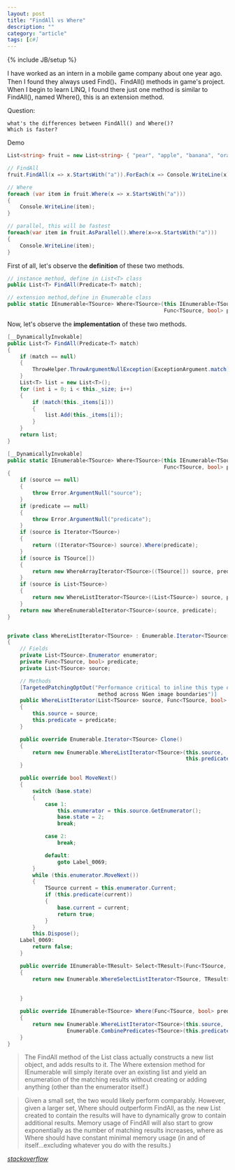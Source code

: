 ```yaml
---
layout: post
title: "FindAll vs Where"
description: ""
category: "article"
tags: [c#]
---
```

{% include JB/setup %}

I have worked as an intern in a mobile game company about one year ago. Then I found they always used Find()、FindAll() methods in game's project. When I begin to learn LINQ, I found there just one method is similar to FindAll(), named Where(), this is an extension method. 

Question:

    what's the differences between FindAll() and Where()?
    Which is faster?

Demo

``` c#
List<string> fruit = new List<string> { "pear", "apple", "banana", "orange" };

// FindAll
fruit.FindAll(x => x.StartsWith("a")).ForEach(x => Console.WriteLine(x));

// Where
foreach (var item in fruit.Where(x => x.StartsWith("a")))
{
    Console.WriteLine(item);
}

// parallel, this will be fastest
foreach(var item in fruit.AsParallel().Where(x=>x.StartsWith("a")))
{
    Console.WriteLine(item);
}
```

First of all, let's observe the **definition** of these two methods.

``` c#
// instance method, define in List<T> class
public List<T> FindAll(Predicate<T> match);
```

``` c#
// extension method,define in Enumerable class
public static IEnumerable<TSource> Where<TSource>(this IEnumerable<TSource> source,
                                                  Func<TSource, bool> predicate);
```

Now, let's observe the **implementation** of these two methods.

``` c#
[__DynamicallyInvokable]
public List<T> FindAll(Predicate<T> match)
{
    if (match == null)
    {
        ThrowHelper.ThrowArgumentNullException(ExceptionArgument.match);
    }
    List<T> list = new List<T>();
    for (int i = 0; i < this._size; i++)
    {
        if (match(this._items[i]))
        {
            list.Add(this._items[i]);
        }
    }
    return list;
}
```

``` c#
[__DynamicallyInvokable]
public static IEnumerable<TSource> Where<TSource>(this IEnumerable<TSource> source,
                                                  Func<TSource, bool> predicate)
{
    if (source == null)
    {
        throw Error.ArgumentNull("source");
    }
    if (predicate == null)
    {
        throw Error.ArgumentNull("predicate");
    }
    if (source is Iterator<TSource>)
    {
        return ((Iterator<TSource>) source).Where(predicate);
    }
    if (source is TSource[])
    {
        return new WhereArrayIterator<TSource>((TSource[]) source, predicate);
    }
    if (source is List<TSource>)
    {
        return new WhereListIterator<TSource>((List<TSource>) source, predicate);
    }
    return new WhereEnumerableIterator<TSource>(source, predicate);
}


private class WhereListIterator<TSource> : Enumerable.Iterator<TSource>
{
    // Fields
    private List<TSource>.Enumerator enumerator;
    private Func<TSource, bool> predicate;
    private List<TSource> source;

    // Methods
    [TargetedPatchingOptOut("Performance critical to inline this type of
                             method across NGen image boundaries")]
    public WhereListIterator(List<TSource> source, Func<TSource, bool> predicate)
    {
        this.source = source;
        this.predicate = predicate;
    }

    public override Enumerable.Iterator<TSource> Clone()
    {
        return new Enumerable.WhereListIterator<TSource>(this.source,
                                                         this.predicate);
    }

    public override bool MoveNext()
    {
        switch (base.state)
        {
            case 1:
                this.enumerator = this.source.GetEnumerator();
                base.state = 2;
                break;

            case 2:
                break;

            default:
                goto Label_0069;
        }
        while (this.enumerator.MoveNext())
        {
            TSource current = this.enumerator.Current;
            if (this.predicate(current))
            {
                base.current = current;
                return true;
            }
        }
        this.Dispose();
    Label_0069:
        return false;
    }

    public override IEnumerable<TResult> Select<TResult>(Func<TSource, TResult> selector)
    {
        return new Enumerable.WhereSelectListIterator<TSource, TResult>(this.source,
                                                                        this.predicate,
                                                                        selector);
    }

    public override IEnumerable<TSource> Where(Func<TSource, bool> predicate)
    {
        return new Enumerable.WhereListIterator<TSource>(this.source,
                   Enumerable.CombinePredicates<TSource>(this.predicate, predicate));
    }
}
```

> The FindAll method of the List<T> class actually constructs a new list object, and adds results to it. The Where extension method for IEnumerable<T> will simply iterate over an existing list and yield an enumeration of the matching results without creating or adding anything (other than the enumerator itself.)

> Given a small set, the two would likely perform comparably. However, given a larger set, Where should outperform FindAll, as the new List created to contain the results will have to dynamically grow to contain additional results. Memory usage of FindAll will also start to grow exponentially as the number of matching results increases, where as Where should have constant minimal memory usage (in and of itself...excluding whatever you do with the results.) 

[*stackoverflow*](http://stackoverflow.com/questions/2260220/c-sharp-findall-vs-where-speed)
